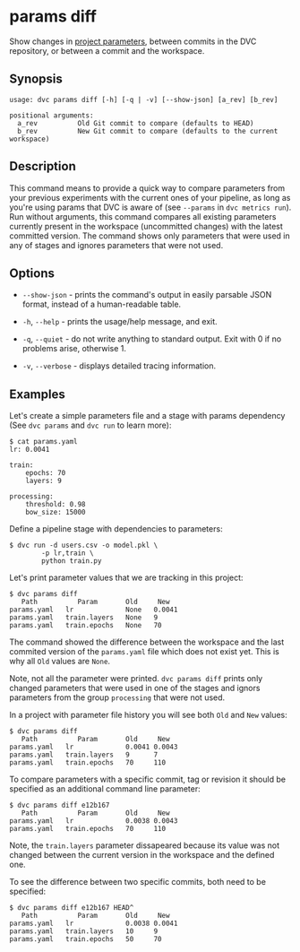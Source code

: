 # params diff

Show changes in [project parameters](/doc/command-reference/params), between
commits in the <abbr>DVC repository</abbr>, or between a commit and the
<abbr>workspace</abbr>.

## Synopsis

```usage
usage: dvc params diff [-h] [-q | -v] [--show-json] [a_rev] [b_rev]

positional arguments:
  a_rev          Old Git commit to compare (defaults to HEAD)
  b_rev          New Git commit to compare (defaults to the current workspace)
```

## Description

This command means to provide a quick way to compare parameters from your
previous experiments with the current ones of your pipeline, as long as you're
using params that DVC is aware of (see `--params` in `dvc metrics run`). Run
without arguments, this command compares all existing parameters currently
present in the <abbr>workspace</abbr> (uncommitted changes) with the latest
committed version. The command shows only parameters that were used in any of
stages and ignores parameters that were not used.

## Options

- `--show-json` - prints the command's output in easily parsable JSON format,
  instead of a human-readable table.

- `-h`, `--help` - prints the usage/help message, and exit.

- `-q`, `--quiet` - do not write anything to standard output. Exit with 0 if no
  problems arise, otherwise 1.

- `-v`, `--verbose` - displays detailed tracing information.

## Examples

Let's create a simple parameters file and a stage with params dependency (See
`dvc params` and `dvc run` to learn more):

```dvc
$ cat params.yaml
lr: 0.0041

train:
    epochs: 70
    layers: 9

processing:
    threshold: 0.98
    bow_size: 15000
```

Define a pipeline stage with dependencies to parameters:

```dvc
$ dvc run -d users.csv -o model.pkl \
        -p lr,train \
        python train.py
```

Let's print parameter values that we are tracking in this <abbr>project</abbr>:

```dvc
$ dvc params diff
   Path          Param       Old     New
params.yaml   lr             None   0.0041
params.yaml   train.layers   None   9
params.yaml   train.epochs   None   70
```

The command showed the difference between the workspace and the last commited
version of the `params.yaml` file which does not exist yet. This is why all
`Old` values are `None`.

Note, not all the parameter were printed. `dvc params diff` prints only changed
parameters that were used in one of the stages and ignors parameters from the
group `processing` that were not used.

In a project with parameter file history you will see both `Old` and `New`
values:

```dvc
$ dvc params diff
   Path          Param       Old     New
params.yaml   lr             0.0041 0.0043
params.yaml   train.layers   9      7
params.yaml   train.epochs   70     110
```

To compare parameters with a specific commit, tag or revision it should be
specified as an additional command line parameter:

```dvc
$ dvc params diff e12b167
   Path          Param       Old     New
params.yaml   lr             0.0038 0.0043
params.yaml   train.epochs   70     110
```

Note, the `train.layers` parameter dissapeared because its value was not changed
between the current version in the workspace and the defined one.

To see the difference between two specific commits, both need to be specified:

```dvc
$ dvc params diff e12b167 HEAD^
   Path          Param       Old     New
params.yaml   lr             0.0038 0.0041
params.yaml   train.layers   10     9
params.yaml   train.epochs   50     70
```
